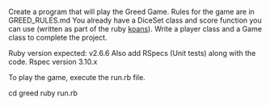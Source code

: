 Create a program that will play the Greed Game. Rules for the game are in GREED_RULES.md
You already have a DiceSet class and score function you can use (written as part of the ruby [koans](http://rubykoans.com/)). Write a player class and a Game class to complete the project.

Ruby version expected: v2.6.6
Also add RSpecs (Unit tests) along with the code. Rspec version 3.10.x


To play the game, execute the run.rb file.

cd greed
ruby run.rb